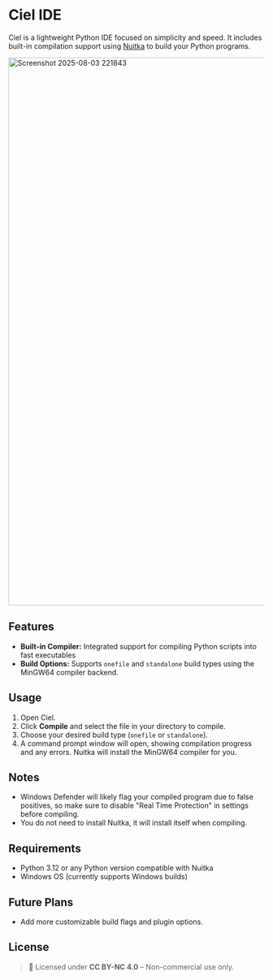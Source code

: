 # Ciel IDE

Ciel is a lightweight Python IDE focused on simplicity and speed. It includes built-in compilation support using [Nuitka](https://nuitka.net/) to build your Python programs.

<img width="1919" height="1079" alt="Screenshot 2025-08-03 221843" src="https://github.com/user-attachments/assets/874343e5-e0c5-4063-ae3b-5b481c667201" />

## Features

- **Built-in Compiler:** Integrated support for compiling Python scripts into fast executables
- **Build Options:** Supports `onefile` and `standalone` build types using the MinGW64 compiler backend.
## Usage

1. Open Ciel. 
2. Click **Compile** and select the file in your directory to compile.
3. Choose your desired build type (`onefile` or `standalone`).
4. A command prompt window will open, showing compilation progress and any errors. Nuitka will install the MinGW64 compiler for you.

## Notes

- Windows Defender will likely flag your compiled program due to false positives, so make sure to disable "Real Time Protection" in settings before compiling.
- You do not need to install Nuitka, it will install itself when compiling.

## Requirements

- Python 3.12 or any Python version compatible with Nuitka
- Windows OS (currently supports Windows builds)

## Future Plans

- Add more customizable build flags and plugin options.

## License
> 📜 Licensed under **CC BY-NC 4.0** – Non-commercial use only.

